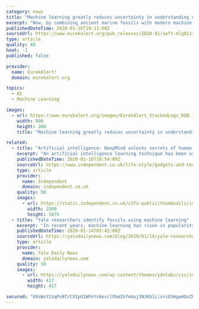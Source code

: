 ```yaml
---
category: news
title: "Machine learning greatly reduces uncertainty in understanding of paleozoic biodiversity"
excerpt: "Now, by combining ancient marine fossils with modern machine learning and one of the world's most powerful supercomputers, researchers have composed a new record of Paleozoic biodiversity in which the age of average fossil layers can be resolved to within 26,000 years, the authors say. The computational approach allowed Jun-xuan Fan and ..."
publishedDateTime: 2020-01-16T19:11:00Z
sourceUrl: https://www.eurekalert.org/pub_releases/2020-01/aaft-mlg011320.php
type: article
quality: 46
heat: -1
published: false

provider:
  name: EurekAlert!
  domain: eurekalert.org

topics:
  - AI
  - Machine Learning

images:
  - url: https://www.eurekalert.org/images/EurekAlert_StackedLogo_RGB.jpg
    width: 900
    height: 300
    title: "Machine learning greatly reduces uncertainty in understanding of paleozoic biodiversity"

related:
  - title: "Artificial intelligence: DeepMind unlocks secrets of human brain using AI learning technique"
    excerpt: "An artificial intelligence learning technique has been used to make a breakthrough in understanding several previously unexplained features of the human brain Researchers at Google-owned DeepMind discovered that a recent development in computer science regarding reinforcement learning could be applied to how the brain’s dopamine system works."
    publishedDateTime: 2020-01-16T19:54:00Z
    sourceUrl: https://www.independent.co.uk/life-style/gadgets-and-tech/news/artificial-intelligence-deepmind-ai-human-brain-neuroscience-a9286661.html
    type: article
    provider:
      name: Independent
      domain: independent.co.uk
    quality: 58
    images:
      - url: https://static.independent.co.uk/s3fs-public/thumbnails/image/2020/01/16/14/deepmind-artificial-intelligence-brain.jpg
        width: 2500
        height: 1875
  - title: "Yale researchers identify fossils using machine learning"
    excerpt: "In recent years, machine learning has risen in popularity as an exciting frontier in data science. This type of statistical technique can be leveraged to gain insight in all sorts of applications, from suggesting the perfect song on Spotify to predicting the weather. The newest application? Classifying plankton fossils. Recently, a Yale-led ..."
    publishedDateTime: 2020-01-14T05:42:00Z
    sourceUrl: https://yaledailynews.com/blog/2020/01/14/yale-researchers-identify-fossils-using-machine-learning/
    type: article
    provider:
      name: Yale Daily News
      domain: yaledailynews.com
    quality: 39
    images:
      - url: https://yaledailynews.com/wp-content/themes/ydnlabs/css/images/blueY.png
        width: 417
        height: 417

secured: "U9sWvY2zqPu9T/CXIpGIWPoYc6ev/lPbmIh7m4uj3N3KblLls+iO3HgwHOxZHImcSwHP6Vdteye2NneHC/OAvvrIMG/MnsN8Ww/ZshpDccfi8PFfVis7fp9WK+L88Fa6Y99OlFH7zbtzoYJWpdMSyr8bhNpRotMrgeR5w8pdHvXnEZzhl9RMN9HP8efbUgArBoQMcKxWiQTEs//1XI7eyxDcqRqiov//3bfyOjSWX1fL9lWrJEpBH7u8z5N5bwSuLoDwM+HOUJ63MZvkVVmQp4BiVcPydkhYTUUWtEbp514=;wBiy7/jGvzik3sCVLNrWYw=="
---
```


